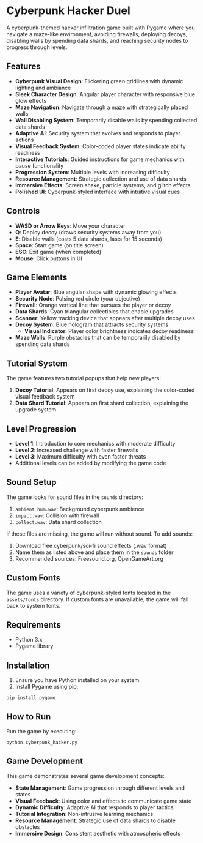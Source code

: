 # Cyberpunk Hacker Duel

A cyberpunk-themed hacker infiltration game built with Pygame where you navigate a maze-like environment, avoiding firewalls, deploying decoys, disabling walls by spending data shards, and reaching security nodes to progress through levels.

## Features

- **Cyberpunk Visual Design**: Flickering green gridlines with dynamic lighting and ambiance
- **Sleek Character Design**: Angular player character with responsive blue glow effects
- **Maze Navigation**: Navigate through a maze with strategically placed walls
- **Wall Disabling System**: Temporarily disable walls by spending collected data shards
- **Adaptive AI**: Security system that evolves and responds to player actions
- **Visual Feedback System**: Color-coded player states indicate ability readiness
- **Interactive Tutorials**: Guided instructions for game mechanics with pause functionality
- **Progression System**: Multiple levels with increasing difficulty
- **Resource Management**: Strategic collection and use of data shards
- **Immersive Effects**: Screen shake, particle systems, and glitch effects
- **Polished UI**: Cyberpunk-styled interface with intuitive visual cues

## Controls

- **WASD or Arrow Keys**: Move your character
- **Q**: Deploy decoy (draws security systems away from you)
- **E**: Disable walls (costs 5 data shards, lasts for 15 seconds)
- **Space**: Start game (on title screen)
- **ESC**: Exit game (when completed)
- **Mouse**: Click buttons in UI

## Game Elements

- **Player Avatar**: Blue angular shape with dynamic glowing effects
- **Security Node**: Pulsing red circle (your objective)
- **Firewall**: Orange vertical line that pursues the player or decoy
- **Data Shards**: Cyan triangular collectibles that enable upgrades
- **Scanner**: Yellow tracking device that appears after multiple decoy uses
- **Decoy System**: Blue hologram that attracts security systems
  - **Visual Indicator**: Player color brightness indicates decoy readiness
- **Maze Walls**: Purple obstacles that can be temporarily disabled by spending data shards

## Tutorial System

The game features two tutorial popups that help new players:

1. **Decoy Tutorial**: Appears on first decoy use, explaining the color-coded visual feedback system
2. **Data Shard Tutorial**: Appears on first shard collection, explaining the upgrade system

## Level Progression

- **Level 1**: Introduction to core mechanics with moderate difficulty
- **Level 2**: Increased challenge with faster firewalls
- **Level 3**: Maximum difficulty with even faster threats
- Additional levels can be added by modifying the game code

## Sound Setup

The game looks for sound files in the `sounds` directory:

1. `ambient_hum.wav`: Background cyberpunk ambience
2. `impact.wav`: Collision with firewall
3. `collect.wav`: Data shard collection

If these files are missing, the game will run without sound. To add sounds:

1. Download free cyberpunk/sci-fi sound effects (.wav format)
2. Name them as listed above and place them in the `sounds` folder
3. Recommended sources: Freesound.org, OpenGameArt.org

## Custom Fonts

The game uses a variety of cyberpunk-styled fonts located in the `assets/fonts` directory. If custom fonts are unavailable, the game will fall back to system fonts.

## Requirements

- Python 3.x
- Pygame library

## Installation

1. Ensure you have Python installed on your system.
2. Install Pygame using pip:

```
pip install pygame
```

## How to Run

Run the game by executing:

```
python cyberpunk_hacker.py
```

## Game Development

This game demonstrates several game development concepts:

- **State Management**: Game progression through different levels and states
- **Visual Feedback**: Using color and effects to communicate game state
- **Dynamic Difficulty**: Adaptive AI that responds to player tactics
- **Tutorial Integration**: Non-intrusive learning mechanics
- **Resource Management**: Strategic use of data shards to disable obstacles
- **Immersive Design**: Consistent aesthetic with atmospheric effects 